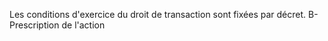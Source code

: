 Les conditions d'exercice du droit de transaction sont
fixées par décret.
B-Prescription de l'action